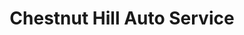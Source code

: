 ---
title: "Chestnut Hill Auto Service"
url: /sandown/chestnut-hill-auto-service/
shop: car repair
---